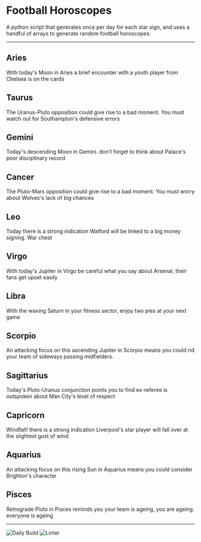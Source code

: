 # Football Horoscopes

A python script that generates once per day for each star sign, and uses a handful of arrays to generate random football horoscopes.

---

<!-- horoscopes_item starts -->
<h2>Aries</h2><p>With today's Moon in Aries a brief encounter with a youth player from Chelsea is on the cards</p><h2>Taurus</h2><p>The Uranus-Pluto opposition could give rise to a bad moment. You must watch out for Southampton's defensive errors</p><h2>Gemini</h2><p>Today's descending Moon in Gemini. don't forget to think about Palace's poor disciplinary record</p><h2>Cancer</h2><p>The Pluto-Mars opposition could give rise to a bad moment. You must worry about Wolves's lack of big chances</p><h2>Leo</h2><p>Today there is a strong indication Watford will be linked to a big money signing. War chest</p><h2>Virgo</h2><p>With today's Jupiter in Virgo be careful what you say about Arsenal, their fans get upset easily</p><h2>Libra</h2><p>With the waxing Saturn in your fitness sector, enjoy two pies at your next game</p><h2>Scorpio</h2><p>An attacking focus on this ascending Jupiter in Scorpio means you could rid your team of sideways passing midfielders.</p><h2>Sagittarius</h2><p>Today's Pluto-Uranus conjunction points you to find ex-referee is outspoken about Man City's level of respect</p><h2>Capricorn</h2><p>Windfall! there is a strong indication Liverpool's star player will fall over at the slightest gust of wind</p><h2>Aquarius</h2><p>An attacking focus on this rising Sun in Aquarius means you could consider Brighton's character</p><h2>Pisces</h2><p>Retrograde Pluto in Pisces reminds you your team is ageing, you are ageing. everyone is ageing</p>
<!-- horoscopes_item ends -->

---

![Daily Build](https://github.com/MatBenfield/horofootball.thechels.uk/workflows/Daily%20Build/badge.svg) ![Linter](https://github.com/MatBenfield/horofootball.thechels.uk/workflows/Linter/badge.svg)
